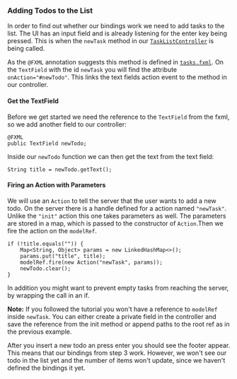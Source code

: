 ### Adding Todos to the List

In order to find out whether our bindings work we need to add tasks to the list. The UI has an input field and is
already listening for the enter key being pressed. This is when the `newTask` method in our [`TaskListController`][1] is being called.

As the `@FXML` annotation suggests this method is defined in [`tasks.fxml`][2]. On the `TextField` with the id `newTask`
you will find the attribute `onAction="#newTodo"`. This links the text fields action event to the method in our controller.

#### Get the TextField

Before we get started we need the reference to the `TextField` from the fxml, so we add another field to our controller:

    @FXML
    public TextField newTodo;

Inside our `newTodo` function we can then get the text from the text field:

    String title = newTodo.getText();

#### Firing an Action with Parameters

We will use an `Action` to tell the server that the user wants to add a new todo. On the server there is a handle defined
for a action named `"newTask"`. Unlike the `"init"` action this one takes parameters as well.
The parameters are stored in a map, which is passed to the constructor of `Action`.Then we fire the action on the `modelRef`.

    if (!title.equals("")) {
        Map<String, Object> params = new LinkedHashMap<>();
        params.put("title", title);
        modelRef.fire(new Action("newTask", params));
        newTodo.clear();
    }

In addition you might want to prevent empty tasks from reaching the server, by wrapping the call in an if.

<div class="alert alert-info">
  <strong>Note:</strong> If you followed the tutorial you won't have a reference to <code>modelRef</code> inside <code>newTask</code>. You can either create
  a private field in the controller and save the reference from the init method or append paths to the root ref as in the previous example.
</div>

After you insert a new todo an press enter you should see the footer appear. This means that our bindings from step 3 work.
However, we won't see our todo in the list yet and the number of items won't update, since we haven't defined the bindings it yet.


[1]: https://github.com/ankor-io/ankor-todo/blob/fx-step-4/todo-javafx-client/src/main/java/io/ankor/tutorial/TaskListController.java
[2]: https://github.com/ankor-io/ankor-todo/blob/fx-step-4/todo-javafx-client/src/main/resources/tasks.fxml
